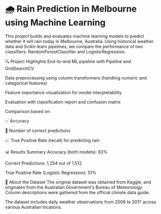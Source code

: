 # 🌧️ Rain Prediction in Melbourne using Machine Learning
This project builds and evaluates machine learning models to predict whether it will rain today in Melbourne, Australia. Using historical weather data and Scikit-learn pipelines, we compare the performance of two classifiers: RandomForestClassifier and LogisticRegression.

🔍 Project Highlights
End-to-end ML pipeline with Pipeline and GridSearchCV

Data preprocessing using column transformers (handling numeric and categorical features)

Feature importance visualization for model interpretability

Evaluation with classification report and confusion matrix

Comparison based on:

✅ Accuracy

🔢 Number of correct predictions

📈 True Positive Rate (recall) for predicting rain

📊 Results Summary
Accuracy (both models): 83%

Correct Predictions: 1,254 out of 1,512

True Positive Rate (Logistic Regression): 51%

📁 About the Dataset
The original dataset was obtained from Kaggle, and originates from the Australian Government's Bureau of Meteorology. Column descriptions were gathered from the official climate data guide.

The dataset includes daily weather observations from 2008 to 2017 across various Australian locations.
